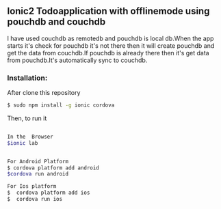 

## Ionic2 Todoapplication with offlinemode using pouchdb and couchdb


I have used couchdb as remotedb and pouchdb is local db.When the app starts it's check for pouchdb it's not there then it will create pouchdb and get the data from couchdb.If pouchdb is already there then it's get data from pouchdb.It's automatically sync to couchdb.


### Installation:

After clone this repository

```bash
$ sudo npm install -g ionic cordova
```

Then, to run it

```bash

In the  Browser
$ionic lab


For Android Platform 
$ cordova platform add android
$cordova run android

For Ios platform 
$  cordova platform add ios
$  cordova run ios
```



